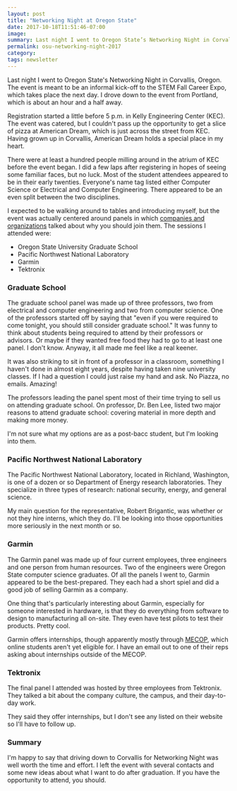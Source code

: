 ```yaml
---
layout: post
title: "Networking Night at Oregon State"
date: 2017-10-18T11:51:46-07:00
image: 
summary: Last night I went to Oregon State’s Networking Night in Corvallis, Oregon. The event is meant to be an informal kick-off to the STEM Fall Career Expo, which takes place the next day. I drove down to the event from Portland, which is about an hour and a half away.
permalink: osu-networking-night-2017
category: 
tags: newsletter
---
```


Last night I went to Oregon State's Networking Night in Corvallis, Oregon. The event is meant to be an informal kick-off to the STEM Fall Career Expo, which takes place the next day. I drove down to the event from Portland, which is about an hour and a half away.

Registration started a little before 5 p.m. in Kelly Engineering Center (KEC). The event was catered, but I couldn't pass up the opportunity to get a slice of pizza at American Dream, which is just across the street from KEC. Having grown up in Corvallis, American Dream holds a special place in my heart. 

There were at least a hundred people milling around in the atrium of KEC before the event began. I did a few laps after registering in hopes of seeing some familiar faces, but no luck. Most of the student attendees appeared to be in their early twenties. Everyone's name tag listed either Computer Science or Electrical and Computer Engineering. There appeared to be an even split between the two disciplines. 

I expected to be walking around to tables and introducing myself, but the event was actually centered around panels in which [companies and organizations](http://register.eecs.oregonstate.edu/networking_night_oct2017/views/about_companies.php) talked about why you should join them. The sessions I attended were:

- Oregon State University Graduate School
- Pacific Northwest National Laboratory
- Garmin
- Tektronix

### Graduate School

The graduate school panel was made up of three professors, two from electrical and computer engineering and two from computer science. One of the professors started off by saying that "even if you were required to come tonight, you should still consider graduate school." It was funny to think about students being required to attend by their professors or advisors. Or maybe if they wanted free food they had to go to at least one panel. I don't know. Anyway, it all made me feel like a real keener.

It was also striking to sit in front of a professor in a classroom, something I haven't done in almost eight years, despite having taken nine university classes. If I had a question I could just raise my hand and ask. No Piazza, no emails. Amazing!

The professors leading the panel spent most of their time trying to sell us on attending graduate school. On professor, Dr. Ben Lee, listed two major reasons to attend graduate school: covering material in more depth and making more money.

I'm not sure what my options are as a post-bacc student, but I'm looking into them. 

### Pacific Northwest National Laboratory

The Pacific Northwest National Laboratory, located in Richland, Washington, is one of a dozen or so Department of Energy research laboratories. They specialize in three types of research: national security, energy, and general science. 

My main question for the representative, Robert Brigantic, was whether or not they hire interns, which they do. I'll be looking into those opportunities more seriously in the next month or so.

### Garmin

The Garmin panel was made up of four current employees, three engineers and one person from human resources. Two of the engineers were Oregon State computer science graduates. Of all the panels I went to, Garmin appeared to be the best-prepared. They each had a short spiel and did a good job of selling Garmin  as a company. 

One thing that's particularly interesting about Garmin, especially for someone interested in hardware, is that they do everything from software to design to manufacturing all on-site. They even have test pilots to test their products. Pretty cool.

Garmin offers internships, though apparently mostly through [MECOP](https://www.mecopinc.org/), which online students aren't yet eligible for. I have an email out to one of their reps asking about internships outside of the MECOP.

### Tektronix

The final panel I attended was hosted by three employees from Tektronix. They talked a bit about the company culture, the campus, and their day-to-day work. 

They said they offer internships, but I don't see any listed on their website so I'll have to follow up. 

### Summary

I'm happy to say that driving down to Corvallis for Networking Night was well worth the time and effort. I left the event with several contacts and some new ideas about what I want to do after graduation. If you have the opportunity to attend, you should.